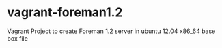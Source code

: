 vagrant-foreman1.2
==================

Vagrant Project to create Foreman 1.2 server in ubuntu 12.04 x86_64 base box file
